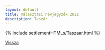 ```yaml
---
layout: default
title: Választási névjegyzék 2022
description: Taszár
---
```


{% include settlementHTMLs/Taszaar.html %}

[Vissza](./)